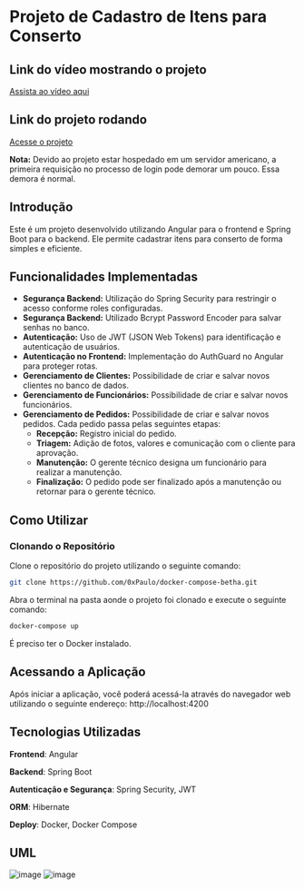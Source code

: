 # Projeto de Cadastro de Itens para Conserto

## Link do vídeo mostrando o projeto

[Assista ao vídeo aqui](https://youtu.be/nPaErDVJcr8)

## Link do projeto rodando

[Acesse o projeto](https://betha-cadastros.netlify.app/)

**Nota:** Devido ao projeto estar hospedado em um servidor americano, a primeira requisição no processo de login pode demorar um pouco. Essa demora é normal.

## Introdução

Este é um projeto desenvolvido utilizando Angular para o frontend e Spring Boot para o backend. Ele permite cadastrar itens para conserto de forma simples e eficiente.

## Funcionalidades Implementadas

- **Segurança Backend:** Utilização do Spring Security para restringir o acesso conforme roles configuradas.
- **Segurança Backend:** Utilizado Bcrypt Password Encoder para salvar senhas no banco.
- **Autenticação:** Uso de JWT (JSON Web Tokens) para identificação e autenticação de usuários.
- **Autenticação no Frontend:** Implementação do AuthGuard no Angular para proteger rotas.
- **Gerenciamento de Clientes:** Possibilidade de criar e salvar novos clientes no banco de dados.
- **Gerenciamento de Funcionários:** Possibilidade de criar e salvar novos funcionários.
- **Gerenciamento de Pedidos:** Possibilidade de criar e salvar novos pedidos. Cada pedido passa pelas seguintes etapas:
  - **Recepção:** Registro inicial do pedido.
  - **Triagem:** Adição de fotos, valores e comunicação com o cliente para aprovação.
  - **Manutenção:** O gerente técnico designa um funcionário para realizar a manutenção.
  - **Finalização:** O pedido pode ser finalizado após a manutenção ou retornar para o gerente técnico.

## Como Utilizar

### Clonando o Repositório

Clone o repositório do projeto utilizando o seguinte comando:

```sh
git clone https://github.com/0xPaulo/docker-compose-betha.git
```
Abra o terminal na pasta aonde o projeto foi clonado e execute o seguinte comando:
```sh
docker-compose up
```
É preciso ter o Docker instalado.

## Acessando a Aplicação

Após iniciar a aplicação, você poderá acessá-la através do navegador web utilizando o seguinte endereço:
http://localhost:4200

## Tecnologias Utilizadas

**Frontend**: Angular

**Backend**: Spring Boot

**Autenticação e Segurança**: Spring Security, JWT

**ORM**: Hibernate 

**Deploy**: Docker, Docker Compose

## UML

![image](https://github.com/0xPaulo/betha-angular-project/assets/102301140/855c050b-b2f4-4f7b-8484-830bd29de580)
![image](https://github.com/0xPaulo/betha-angular-project/assets/102301140/906ef9da-9503-42d0-8624-12f485b0d3bb)
